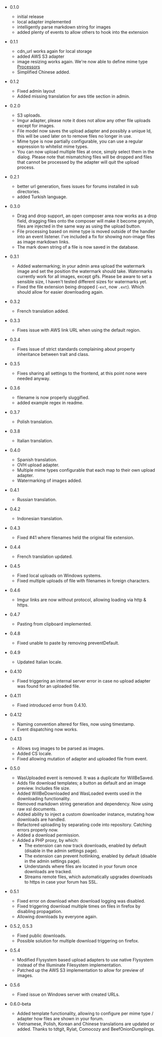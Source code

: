 - 0.1.0
  - initial release
  - local adapter implemented
  - intelligently parse markdown string for images
  - added plenty of events to allow others to hook into the extension

- 0.1.1
  - cdn_url works again for local storage
  - added AWS S3 adapter
  - image resizing works again. We're now able to define mime type [Processors](https://github.com/flagrow/upload/blob/master/src/Processors/ImageProcessor.php)
  - Simplified Chinese added.

- 0.1.2
  - Fixed admin layout
  - Added missing translation for aws title section in admin.

- 0.2.0
  - S3 uploads.
  - Imgur adapter, please note it does not allow any other file uploads except for images.
  - File model now saves the upload adapter and possibly a unique Id, this will be used later on to remove files no longer in use.
  - Mime type is now partially configurable, you can use a regular expression to whitelist mime types.
  - You can now upload multiple files at once, simply select them in the dialog. Please note that mismatching files will be dropped and files that cannot be processed by the adapter will quit the upload process.

- 0.2.1
  - better url generation, fixes issues for forums installed in sub directories.
  - added Turkish language.
- 0.3.0
  - Drag and drop support, an open composer area now works as a drop field, dragging files onto the composer will make it become greyish, files are injected in the same way as using the upload button.
  - File processing based on mime type is moved outside of the handler into an event listener. I've included a fix for showing non-image files as image markdown links.
  - The mark down string of a file is now saved in the database.
- 0.3.1
  - Added watermarking; in your admin area upload the watermark image and set the position the watermark should take. Watermarks currently work for all images, except gifs. Please be aware to set a sensible size, I haven't tested different sizes for watermarks yet.
  - Fixed the file extension being dropped (`-ext`, now `.ext`). Which should allow for easier downloading again.
- 0.3.2
  - French translation added.
- 0.3.3
  - Fixes issue with AWS link URL when using the default region.
- 0.3.4
  - Fixes issue of strict standards complaining about property inheritance between trait and class.
- 0.3.5
  - Fixes sharing all settings to the frontend, at this point none were needed anyway.
- 0.3.6
  - filename is now properly sluggified.
  - added example regex in readme.
- 0.3.7
  - Polish translation.
- 0.3.8
  - Italian translation.
- 0.4.0
  - Spanish translation.
  - OVH upload adapter.
  - Multiple mime types configurable that each map to their own upload adapter.
  - Watermarking of images added.
- 0.4.1
  - Russian translation.
- 0.4.2
  - Indonesian translation.
- 0.4.3
  - Fixed #41 where filenames held the original file extension.
- 0.4.4
  - French translation updated.
- 0.4.5
  - Fixed local uploads on Windows systems.
  - Fixed multiple uploads of file with filenames in foreign characters.
- 0.4.6
  - Imgur links are now without protocol, allowing loading via http & https.
- 0.4.7
  - Pasting from clipboard implemented.
- 0.4.8
  - Fixed unable to paste by removing preventDefault.
- 0.4.9
  - Updated Italian locale.
- 0.4.10
  - Fixed triggering an internal server error in case no upload adapter was found for an uploaded file.
- 0.4.11
  - Fixed introduced error from 0.4.10.
- 0.4.12
  - Naming convention altered for files, now using timestamp.
  - Event dispatching now works.
- 0.4.13
  - Allows svg images to be parsed as images.
  - Added CS locale.
  - Fixed allowing mutation of adapter and uploaded file from event.
- 0.5.0
  - WasUploaded event is removed. It was a duplicate for WillBeSaved.
  - Adds file download templates; a button as default and an image preview. Includes file size.
  - Added WillBeDownloaded and WasLoaded events used in the downloading functionality.
  - Removed markdown string generation and dependency. Now using raw xsl documents.
  - Added ability to inject a custom downloader instance, mutating how downloads are handled.
  - Refactored uploading by separating code into repository. Catching errors properly now.
  - Added a download permission.
  - Added a PHP proxy, by which:
    - The extension can now track downloads, enabled by default (disable in the admin settings page).
    - The extension can prevent hotlinking, enabled by default (disable in the admin settings page).
    - Understands where files are located in your forum once downloads are tracked.
    - Streams remote files, which automatically upgrades downloads to https in case your forum has SSL.
- 0.5.1
  - Fixed error on download when download logging was disabled.
  - Fixed triggering download multiple times on files in firefox by disabling propagation.
  - Allowing downloads by everyone again.
- 0.5.2, 0.5.3
  - Fixed public downloads.
  - Possible solution for multiple download triggering on firefox.
- 0.5.4
  - Modified Flysystem based upload adapters to use native Flysystem instead of the Illuminate Filesystem implementation.
  - Patched up the AWS S3 implementation to allow for preview of images.
- 0.5.6
  - Fixed issue on Windows server with created URLs.
- 0.6.0-beta
  - Added template functionality, allowing to configure per mime type / adapter how files are shown in your forum.
  - Vietnamese, Polish, Korean and Chinese translations are updated or added. Thanks to tdtgit, Rylat, Comocozy and BeefOnionDumplings. 
